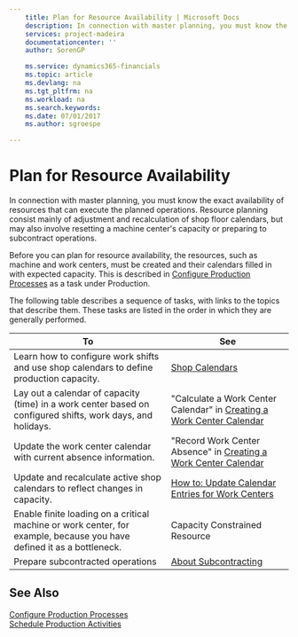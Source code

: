 ```yaml
---
    title: Plan for Resource Availability | Microsoft Docs
    description: In connection with master planning, you must know the exact availability of resources that can execute the planned operations. Resource planning consist mainly of adjustment and recalculation of shop floor calendars, but may also involve resetting a machine center's capacity or preparing to subcontract operations.
    services: project-madeira
    documentationcenter: ''
    author: SorenGP

    ms.service: dynamics365-financials
    ms.topic: article
    ms.devlang: na
    ms.tgt_pltfrm: na
    ms.workload: na
    ms.search.keywords:
    ms.date: 07/01/2017
    ms.author: sgroespe

---
```

# Plan for Resource Availability
In connection with master planning, you must know the exact availability of resources that can execute the planned operations. Resource planning consist mainly of adjustment and recalculation of shop floor calendars, but may also involve resetting a machine center's capacity or preparing to subcontract operations.  
  
 Before you can plan for resource availability, the resources, such as machine and work centers, must be created and their calendars filled in with expected capacity. This is described in [Configure Production Processes](../configure-production-processes.md) as a task under Production.  
  
 The following table describes a sequence of tasks, with links to the topics that describe them. These tasks are listed in the order in which they are generally performed.  
  
|**To**|**See**|  
|------------|-------------|  
|Learn how to configure work shifts and use shop calendars to define production capacity.|[Shop Calendars](../shop-calendars.md)|  
|Lay out a calendar of capacity (time) in a work center based on configured shifts, work days, and holidays.|"Calculate a Work Center Calendar" in [Creating a Work Center Calendar](../how-to-create-work-center-calendars.md)|  
|Update the work center calendar with current absence information.|"Record Work Center Absence" in [Creating a Work Center Calendar](../how-to-create-work-center-calendars.md)|  
|Update and recalculate active shop calendars to reflect changes in capacity.|[How to: Update Calendar Entries for Work Centers](../how-to-update-calendar-entries-for-work-centers.md)|  
|Enable finite loading on a critical machine or work center, for example, because you have defined it as a bottleneck.|Capacity Constrained Resource|  
|Prepare subcontracted operations|[About Subcontracting](../about-subcontracting.md)|  
  
## See Also  
 [Configure Production Processes](../configure-production-processes.md)   
 [Schedule Production Activities](../schedule-production-activities.md)